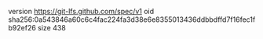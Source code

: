 version https://git-lfs.github.com/spec/v1
oid sha256:0a543846a60c6c4fac224fa3d38e6e8355013436ddbbdffd7f16fec1fb92ef26
size 438
